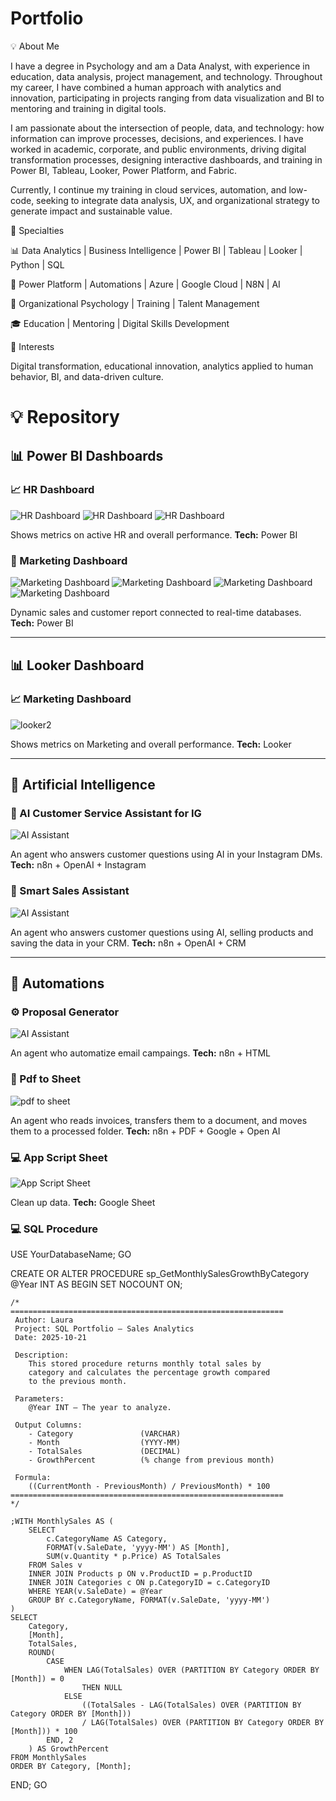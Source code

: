 # Portfolio
💡 About Me

I have a degree in Psychology and am a Data Analyst, with experience in education, data analysis, project management, and technology. Throughout my career, I have combined a human approach with analytics and innovation, participating in projects ranging from data visualization and BI to mentoring and training in digital tools.

I am passionate about the intersection of people, data, and technology: how information can improve processes, decisions, and experiences. I have worked in academic, corporate, and public environments, driving digital transformation processes, designing interactive dashboards, and training in Power BI, Tableau, Looker, Power Platform, and Fabric.

Currently, I continue my training in cloud services, automation, and low-code, seeking to integrate data analysis, UX, and organizational strategy to generate impact and sustainable value.

🔧 Specialties

📊 Data Analytics | Business Intelligence | Power BI | Tableau | Looker | Python | SQL

🤖 Power Platform | Automations | Azure | Google Cloud | N8N | AI

🧠 Organizational Psychology | Training | Talent Management

🎓 Education | Mentoring | Digital Skills Development

🎯 Interests

Digital transformation, educational innovation, analytics applied to human behavior, BI, and data-driven culture.

# 💡 Repository

## 📊 Power BI Dashboards

### 📈 HR Dashboard
![HR Dashboard](https://github.com/LauraFrey11/Portfolio/blob/main/HRDashboard.jpg)
![HR Dashboard](https://github.com/Laurafrey11/Portfolio/blob/main/HRDashboard2.jpg)
![HR Dashboard](https://github.com/LauraFrey11/Portfolio/blob/main/HRDashboard3.jpg)

Shows metrics on active HR and overall performance.
**Tech:** Power BI

### 💼 Marketing Dashboard
![Marketing Dashboard](https://github.com/LauraFrey11/Portfolio/blob/main/MarketingDashboard.jpg)
![Marketing Dashboard](https://github.com/Laurafrey11/Portfolio/blob/main/MarketingDashboard2.jpg)
![Marketing Dashboard](https://github.com/LauraFrey11/Portfolio/blob/main/MarketingDashboard3.jpg)
![Marketing Dashboard](https://github.com/LauraFrey11/Portfolio/blob/main/MarketingDashboard4.jpg)

Dynamic sales and customer report connected to real-time databases.
**Tech:** Power BI

---

## 📊 Looker Dashboard

### 📈 Marketing Dashboard
![looker2](https://github.com/Laurafrey11/Portfolio/blob/main/looker2.jpg)

Shows metrics on Marketing and overall performance.
**Tech:** Looker 

---

## 🤖 Artificial Intelligence

### 🧩 AI Customer Service Assistant for IG
![AI Assistant](https://github.com/LauraFrey11/Portfolio/blob/main/IG%20Chatwoot.jpg)

An agent who answers customer questions using AI in your Instagram DMs.
**Tech:** n8n + OpenAI + Instagram

### 🧠 Smart Sales Assistant
![AI Assistant](https://github.com/LauraFrey11/Portfolio/blob/main/Agente%20de%20Ventas.jpg)

An agent who answers customer questions using AI, selling products and saving the data in your CRM.
**Tech:** n8n + OpenAI + CRM

---

## 🔄 Automations

### ⚙️ Proposal Generator
![AI Assistant](https://github.com/LauraFrey11/Portfolio/blob/main/Mails%20template%20flow.jpg)

An agent who automatize email campaings. 
**Tech:** n8n + HTML 

### 🧾​ Pdf to Sheet
![pdf to sheet](https://github.com/LauraFrey11/Portfolio/blob/main/pdf%20to%20sheet.jpg)

An agent who reads invoices, transfers them to a document, and moves them to a processed folder.
**Tech:** n8n + PDF + Google + Open AI 

### 💻​ App Script Sheet
![App Script Sheet](https://github.com/LauraFrey11/Portfolio/blob/main/App%20Script%20Sheet.jpg)

Clean up data.
**Tech:** Google Sheet

### 💻​ SQL Procedure
USE YourDatabaseName;
GO

CREATE OR ALTER PROCEDURE sp_GetMonthlySalesGrowthByCategory
    @Year INT
AS
BEGIN
    SET NOCOUNT ON;

    /*
    =============================================================
     Author: Laura
     Project: SQL Portfolio – Sales Analytics
     Date: 2025-10-21

     Description:
        This stored procedure returns monthly total sales by
        category and calculates the percentage growth compared
        to the previous month.

     Parameters:
        @Year INT – The year to analyze.

     Output Columns:
        - Category               (VARCHAR)
        - Month                  (YYYY-MM)
        - TotalSales             (DECIMAL)
        - GrowthPercent          (% change from previous month)

     Formula:
        ((CurrentMonth - PreviousMonth) / PreviousMonth) * 100
    =============================================================
    */

    ;WITH MonthlySales AS (
        SELECT 
            c.CategoryName AS Category,
            FORMAT(v.SaleDate, 'yyyy-MM') AS [Month],
            SUM(v.Quantity * p.Price) AS TotalSales
        FROM Sales v
        INNER JOIN Products p ON v.ProductID = p.ProductID
        INNER JOIN Categories c ON p.CategoryID = c.CategoryID
        WHERE YEAR(v.SaleDate) = @Year
        GROUP BY c.CategoryName, FORMAT(v.SaleDate, 'yyyy-MM')
    )
    SELECT 
        Category,
        [Month],
        TotalSales,
        ROUND(
            CASE 
                WHEN LAG(TotalSales) OVER (PARTITION BY Category ORDER BY [Month]) = 0 
                    THEN NULL
                ELSE 
                    ((TotalSales - LAG(TotalSales) OVER (PARTITION BY Category ORDER BY [Month])) 
                    / LAG(TotalSales) OVER (PARTITION BY Category ORDER BY [Month])) * 100
            END, 2
        ) AS GrowthPercent
    FROM MonthlySales
    ORDER BY Category, [Month];

END;
GO
